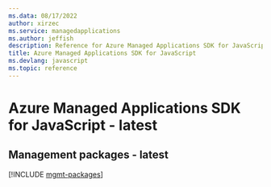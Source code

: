 ```yaml
---
ms.data: 08/17/2022
author: xirzec
ms.service: managedapplications
ms.author: jeffish
description: Reference for Azure Managed Applications SDK for JavaScript
title: Azure Managed Applications SDK for JavaScript
ms.devlang: javascript
ms.topic: reference
---
```

# Azure Managed Applications SDK for JavaScript - latest

## Management packages - latest
[!INCLUDE [mgmt-packages](managed-applications-mgmt-index.md)]